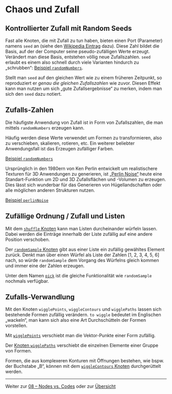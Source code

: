 # Chaos und Zufall

## Kontrollierter Zufall mit Random Seeds

Fast alle Knoten, die mit Zufall zu tun haben, bieten einen Port (Parameter) namens `seed` an (siehe den [Wikipedia Eintrag](https://de.wikipedia.org/wiki/Seed_key) dazu). Diese Zahl bildet die Basis, auf der der Computer seine pseudo-zufälligen Werte erzeugt. Verändert man diese Basis, entstehen völlig neue Zufallszahlen. `seed` erlaubt es einem also schnell durch viele Varianten hindurch zu „schrubben“: [Beispiel `randomNumbers`](https://nodebox.live/reference/randomNumbers).

Stellt man `seed` auf den gleichen Wert wie zu einem früheren Zeitpunkt, so reproduziert er _genau die gleichen Zufallszahlen_ wie zuvor. Diesen Effekt kann man nutzen um sich „gute Zufallsergebnisse“ zu merken, indem man sich den `seed` dazu notiert.

## Zufalls-Zahlen

Die häufigste Anwendung von Zufall ist in Form von Zufallszahlen, die man mittels `randomNumbers` erzeugen kann.

Häufig werden diese Werte verwendet um Formen zu transformieren, also zu verschieben, skalieren, rotieren, etc. Ein weiterer beliebter Anwendungsfall ist das Erzeugen zufälliger Farben.

[Beispiel `randomNumbers`](https://nodebox.live/reference/randomNumbers)

Ursprünglich in den 1980ern von Ken Perlin entwickelt um realistischere Texturen für 3D Anwendungen zu generieren, ist [„Perlin Noise“](https://de.wikipedia.org/wiki/Perlin-Noise) heute eine Standart-Funktion um 2D und 3D Zufallsflächen und -Volumen zu erzeugen. Dies lässt sich wunderbar für das Generieren von Hügellandschaften oder alle möglichen anderen Strukturen nutzen.

[Beispiel `perlinNoise`](https://nodebox.live/reference/perlinNoise)

## Zufällige Ordnung / Zufall und Listen

Mit dem [`shuffle` Knoten](https://nodebox.live/reference/shuffle) kann man Listen durcheinander würfeln lassen. Dabei werden die Einträge innerhalb der Liste zufällig auf eine andere Position verschoben.

Der [`randomSample` Knoten](https://nodebox.live/reference/randomSample) gibt aus einer Liste ein zufällig gewähltes Element zurück. Denkt man über einen Würfel als Liste der Zahlen [1, 2, 3, 4, 5, 6] nach, so würde `randomSample` dem Vorgang des Würfelns gleich kommen und immer eine der Zahlen erzeugen.

Unter dem Namen [`pick`](https://nodebox.live/reference/pick) ist die gleiche Funktionalität wie `randomSample` nochmals verfügbar.

## Zufalls-Verwandlung

Mit den Knoten `wigglePoints`, `wiggleContours` und `wigglePaths` lassen sich bestehende Formen zufällig verändern. `to wiggle` bedeutet im Englischen „wackeln“, man kann sich also eine Art Durchschütteln der Formen vorstellen.

Mit [`wigglePoints`](https://nodebox.live/reference/wigglePoints) verschiebt man die Vektor-Punkte einer Form zufällig.

Der [Knoten `wigglePaths`](https://nodebox.live/reference/wigglePaths) verschiebt die einzelnen Elemente einer Gruppe von Formen.

Formen, die aus komplexeren Konturen mit Öffnungen bestehen, wie bspw. der Buchstabe „B“, können mit dem [`wiggleContours` Knoten](https://nodebox.live/reference/wiggleContours) durchgerüttelt werden.

---

Weiter zur [08 – Nodes vs. Codes](08-nodes-codes.md) oder zur [Übersicht](readme.md)
